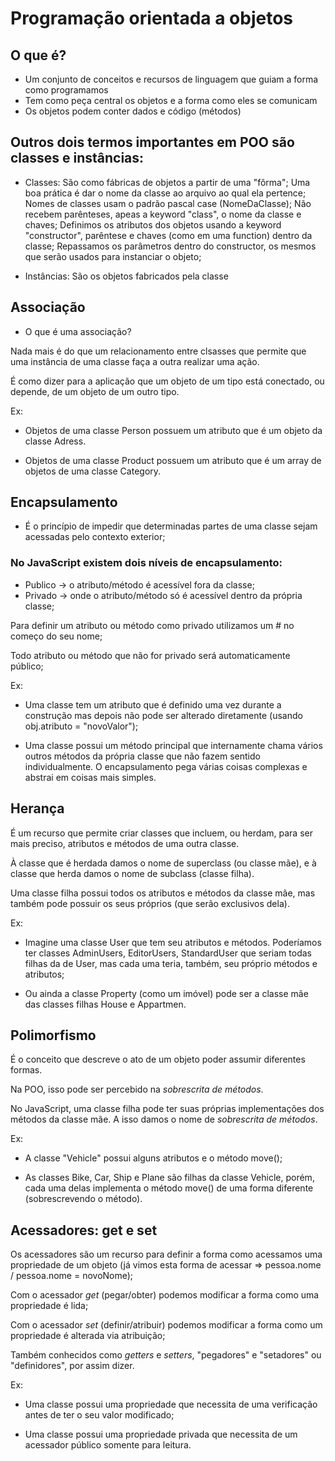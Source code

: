 # Programação orientada a objetos

## O que é?
- Um conjunto de conceitos e recursos de linguagem que guiam
a forma como programamos
- Tem como peça central os objetos e a forma como eles se comunicam
- Os objetos podem conter dados e código (métodos)

## Outros dois termos importantes em POO são classes e instâncias:
- Classes: 
São como fábricas de objetos a partir de uma "fôrma";
Uma boa prática é dar o nome da classe ao arquivo ao qual ela pertence;
Nomes de classes usam o padrão pascal case (NomeDaClasse);
Não recebem parênteses, apeas a keyword "class", o nome da classe e chaves;
Definimos os atributos dos objetos usando a keyword "constructor", parêntese e chaves (como em uma function)
dentro da classe;
Repassamos os parâmetros dentro do constructor, os mesmos que serão usados para instanciar o objeto;


- Instâncias: 
São os objetos fabricados pela classe


## Associação

- O que é uma associação?

Nada mais é do que um relacionamento entre clsasses que permite que
uma instância de uma classe faça a outra realizar uma ação.

É como dizer para a aplicação que um objeto de um tipo está 
conectado, ou depende, de um objeto de um outro tipo.

Ex:
- Objetos de uma classe Person possuem um atributo que é 
um objeto da classe Adress.

- Objetos de uma classe Product possuem um atributo 
que é um array  de objetos de uma classe Category.


## Encapsulamento

- É o princípio de impedir que determinadas partes de uma classe sejam acessadas
pelo contexto exterior;

### No JavaScript existem dois níveis de encapsulamento: 
- Publico -> o atributo/método é acessível fora da classe;
- Privado -> onde o atributo/método só é acessível dentro da própria classe;


Para definir um atributo ou método como privado utilizamos um # no começo do seu nome;

Todo atributo ou método que não for privado será automaticamente público;

Ex:
- Uma classe tem um atributo que é definido uma vez durante a construção mas depois
não pode ser alterado diretamente (usando obj.atributo = "novoValor");

- Uma classe possui um método principal que internamente chama vários outros 
métodos da própria classe que não fazem sentido individualmente. O encapsulamento
pega várias coisas complexas e abstrai em coisas mais simples.


## Herança
É um recurso que permite criar classes que incluem, ou  herdam, para ser mais preciso,
atributos e métodos de uma outra classe.

À classe que é herdada damos o nome de superclass (ou classe mãe), e à classe
que herda damos o nome de subclass (classe filha).

Uma classe filha possui todos os atributos e métodos da classe mãe,
mas também pode possuir os seus próprios (que serão exclusivos dela).

Ex:
- Imagine uma classe User que tem seu atributos e métodos. Poderíamos ter classes
AdminUsers, EditorUsers, StandardUser que seriam todas filhas da de User, mas cada uma teria, também,
seu próprio métodos e atributos;

- Ou ainda a classe Property (como um imóvel) pode ser a classe mãe
das classes filhas House e Appartmen.


## Polimorfismo

É o conceito que descreve o ato de um objeto poder assumir diferentes
formas.

Na POO, isso pode ser percebido na *sobrescrita de métodos*.

No JavaScript, uma classe filha pode ter suas próprias implementações dos
métodos da classe mãe. A isso damos o nome de *sobrescrita de métodos*.

Ex:
- A classe "Vehicle" possui alguns atributos e o método move();

- As classes Bike, Car, Ship e Plane são filhas da classe Vehicle, porém,
cada uma delas implementa o método move() de uma forma diferente (sobrescrevendo o método).


## Acessadores: get e set

Os acessadores são um recurso para definir a forma como acessamos uma propriedade de um objeto (já vimos esta forma de acessar => pessoa.nome / pessoa.nome = novoNome);

Com o acessador *get* (pegar/obter) podemos modificar a forma como uma propriedade é lida;

Com o acessador *set* (definir/atribuir) podemos modificar a forma como um propriedade é alterada via 
atribuição;

Também conhecidos como *getters* e *setters*, "pegadores" e "setadores" ou "definidores", por assim dizer.

Ex:

- Uma classe possui uma propriedade que necessita de uma verificação antes de ter o seu valor modificado;

- Uma classe possui uma propriedade privada que necessita de um acessador público somente para leitura.


